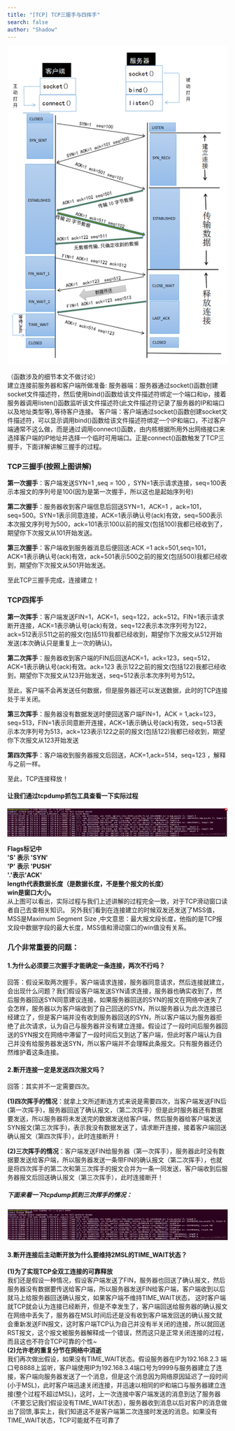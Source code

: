 ```yaml
---
title: "[TCP] TCP三握手与四挥手"
search: false
author: "Shadow"
---
```



![图解TCP](/mydata/image/graphic-tcp.png "图解TCP")  

  

   （函数涉及的细节本文不做讨论）  
建立连接前服务器和客户端所做准备:
服务器端：服务器通过socket()函数创建socket文件描述符，然后使用bind()函数给该文件描述符绑定一个端口和ip，接着服务器调用listen()函数监听该文件描述符(此文件描述符记录了服务器的IP和端口以及地址类型等),等待客户连接。
客户端：客户端通过socket()函数创建socket文件描述符，可以显示调用bind()函数给该文件描述符绑定一个IP和端口，不过客户端通常不这么做，而是通过调用connect()函数，由内核根据所用外出网络接口来选择客户端的IP地址并选择一个临时可用端口。正是connect()函数触发了TCP三握手，下面详解讲解三握手的过程。

### TCP三握手(按照上图讲解)
**第一次握手**：客户端发送SYN=1 ,seq = 100 ，SYN=1表示请求连接，seq=100表示本报文的序列号是100(因为是第一次握手，所以这也是起始序列号)

**第二次握手**：服务器收到客户端信息后回送SYN=1，ACK=1 ，ack=101，seq=500。SYN=1表示同意连接，ACK=1表示确认号(ack)有效，seq=500表示本次报文序列号为500，ack=101表示100以前的报文(包括100)我都已经收到了，期望你下次报文从101开始发送。

**第三次握手**：客户端收到服务器消息后便回送:ACK =1 ack=501,seq=101，ACK=1表示确认号(ack)有效，ack=501表示500之前的报文(包括500)我都已经收到，期望你下次报文从501开始发送。

至此TCP三握手完成，连接建立！

### TCP四挥手
**第一次挥手**：客户端发送FIN=1，ACK=1，seq=122，ack=512。FIN=1表示请求断开连接，ACK=1表示确认号(ack)有效，seq=122表示本次序列号为122，ack=512表示511之前的报文(包括511)我都已经收到，期望你下次报文从512开始发送(本次确认只是重复上一次的确认)。

**第二次挥手**：服务器收到客户端的FIN后回送ACK=1，ack=123，seq=512，ACK=1表示确认号(ack)有效。ack=123 表示122之前的报文(包括122)我都已经收到，期望你下次报文从123开始发送，seq=512表示本次序列号为512。

至此，客户端不会再发送任何数据，但是服务器还可以发送数据，此时的TCP连接处于半关闭。

**第三次挥手**：服务器没有数据发送时便回送客户端FIN=1，ACK = 1,ack=123，seq=513，FIN=1表示同意断开连接，ACK=1表示确认号(ack)有效，seq=513表示本次序列号为513，ack=123表示122之前的报文(包括122)我都已经收到，期望你下次报文从123开始发送

**第四次挥手**：客户端收到服务器报文后回送，ACK=1,ack=514，seq=123 ，解释与之前一样。

至此，TCP连接释放！


#### 让我们通过tcpdump抓包工具查看一下实际过程  
![TCP连接与释放](/mydata/image/tcp-total.png "TCP连接与释放") 

**Flags标记中  
'S' 表示 'SYN'   
'P' 表示 'PUSH'  
'.'表示'ACK'  
length代表数据长度（是数据长度，不是整个报文的长度）  
win是窗口大小。**  
从上图可以看出，实际过程与我们上述讲解的过程完全一致，对于TCP滑动窗口读者自己去查相关知识。
另外我们看到在连接建立的时候双发还发送了MSS值，MSS是Maximum Segment Size ,中文意思：最大报文段长度，他指的是TCP报文段中数据字段的最大长度，MSS值和滑动窗口的win值没有关系。
### 几个非常重要的问题：  
#### 1.为什么必须要三次握手才能确定一条连接，两次不行吗？
回答：假设采取两次握手，客户端请求连接，服务器同意请求，然后连接就建立，会出现什么问题？我们假设客户端发送SYN请求连接，服务器也确实收到了，然后服务器回送SYN同意建议连接，如果服务器回送的SYN的报文在网络中迷失了会怎样，服务器以为客户端收到了自己回送的SYN，所以服务器认为此次连接已经建立了，但是客户端并没有收到服务器回送的SYN，所以客户端以为服务器拒绝了此次请求，认为自己与服务器并没有建立连接。假设过了一段时间后服务器回送的SYN报文在网络中滞留了一段时间后又到达了客户端，但此时客户端认为自己并没有给服务器发送SYN，所以客户端并不会理睬此条报文。只有服务器还仍然维护着这条连接。

#### 2.断开连接一定是发送四次报文吗？
回答：其实并不一定需要四次。  

**(1)四次挥手的情况**：就拿上文所述断连方式来说是需要四次，当客户端发送FIN后(第一次挥手)，服务器回送了确认报文，（第二次挥手）但是此时服务器还有数据要发送，所以服务器将未发送完的数据发送给客户端，然后服务器给客户端发送SYN报文(第三次挥手)，表示我没有数据发送了，请求断开连接，接着客户端回送确认报文（第四次挥手），此时连接断开！ 

**(2)三次挥手的情况**：客户端发送FIN给服务器（第一次挥手），服务器此时没有数据要发送给客户端，所以服务器发送一条带FIN的确认报文（第二次挥手），也就是将四次挥手的第二次和第三次挥手的报文合并为一条一同发送，客户端收到后服务器报文后回送确认报文（第三次挥手），此时连接断开！

##### 下面来看一下tcpdump抓到三次挥手的情况： 
![tcp挥手](/mydata/image/tcp-3times-release.png "tcp三次挥手情况")  
#### 3.断开连接后主动断开放为什么要维持2MSL的TIME_WAIT状态？  
**(1)为了实现TCP全双工连接的可靠释放**  
我们还是假设一种情况，假设客户端发送了FIN，服务器也回送了确认报文，然后服务器没有数据要传送给客户端，所以服务器发送FIN给客户端，客户端收到以后就马上给服务器回送确认报文，如果客户端不维持TIME_WAIT状态，
这时客户端就TCP就会认为连接已经断开，但是不幸发生了，客户端回送给服务器的确认报文在网络中丢失了，服务器在MSL时间后还是没有收到客户端发回送的确认报文就会重新发送FIN报文，这时客户端TCP认为自己并没有半关闭的连接，所以就回送RST报文，这个报文被服务器解释成一个错误，然而这只是正常关闭连接的过程，而且这也不符合TCP可靠的个性~  
**(2)允许老的重复分节在网络中消逝**  
我们再次做出假设，如果没有TIME_WAIT状态。假设服务器在IP为192.168.2.3 端口号8888上监听，客户端使用IP为192.168.3.4端口号为9999与服务器建立了连接，客户端向服务器发送了一个消息，但是这个消息因为网络原因延迟了一段时间(小于MSL)，此时客户端迅速关闭连接，并迅速以相同的IP和端口与服务器建立连接(整个过程不超过MSL)，这时，上一次连接中客户端发送的消息到达了服务器（不要忘记我们假设没有TIME_WAIT状态），服务器收到消息以后对客户的消息做出了回馈,事实上，我们知道这不是客户端第二次连接时发送的消息。如果没有TIME_WAIT状态，TCP可能就不在可靠了
